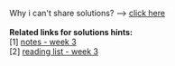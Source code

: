 Why i can't share solutions? --> <a href="https://github.com/ashumeow/Genomic-Data-Science-Specialization/blob/master/1---Introduction-to-Genomic-Technologies/Week-0/course_conduct.md">click here</a><br>
<br>
<b>Related links for solutions hints:</b><br>
[1] <a href="https://github.com/ashumeow/Genomic-Data-Science-Specialization/tree/master/1---Introduction-to-Genomic-Technologies/Week-3/notes/shared">notes - week 3</a><br>
[2] <a href="https://github.com/ashumeow/Genomic-Data-Science-Specialization/blob/master/1---Introduction-to-Genomic-Technologies/Week-3/reading-list.md">reading list - week 3</a><br>